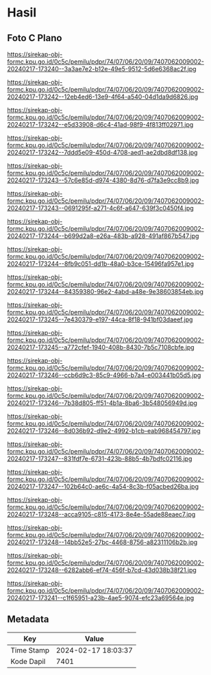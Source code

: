 # Hasil

## Foto C Plano

https://sirekap-obj-formc.kpu.go.id/0c5c/pemilu/pdpr/74/07/06/20/09/7407062009002-20240217-173240--3a3ae7e2-b12e-49e5-9512-5d6e6368ac2f.jpg

https://sirekap-obj-formc.kpu.go.id/0c5c/pemilu/pdpr/74/07/06/20/09/7407062009002-20240217-173242--12eb4ed6-13e9-4f64-a540-04d1da9d6826.jpg

https://sirekap-obj-formc.kpu.go.id/0c5c/pemilu/pdpr/74/07/06/20/09/7407062009002-20240217-173242--e5d33908-d6c4-41ad-98f9-4f813ff02971.jpg

https://sirekap-obj-formc.kpu.go.id/0c5c/pemilu/pdpr/74/07/06/20/09/7407062009002-20240217-173242--7ddd5e09-450d-4708-aed1-ae2dbd8df138.jpg

https://sirekap-obj-formc.kpu.go.id/0c5c/pemilu/pdpr/74/07/06/20/09/7407062009002-20240217-173243--57c6e85d-d974-4380-8d76-d7fa3e9cc8b9.jpg

https://sirekap-obj-formc.kpu.go.id/0c5c/pemilu/pdpr/74/07/06/20/09/7407062009002-20240217-173243--0691295f-a271-4c6f-a647-639f3c0450f4.jpg

https://sirekap-obj-formc.kpu.go.id/0c5c/pemilu/pdpr/74/07/06/20/09/7407062009002-20240217-173244--b699d2a8-e26a-483b-a928-491af867b547.jpg

https://sirekap-obj-formc.kpu.go.id/0c5c/pemilu/pdpr/74/07/06/20/09/7407062009002-20240217-173244--8fb9c051-dd1b-48a0-b3ce-15496fa957e1.jpg

https://sirekap-obj-formc.kpu.go.id/0c5c/pemilu/pdpr/74/07/06/20/09/7407062009002-20240217-173244--84359380-96e2-4abd-a48e-9e38603854eb.jpg

https://sirekap-obj-formc.kpu.go.id/0c5c/pemilu/pdpr/74/07/06/20/09/7407062009002-20240217-173245--7e430379-e197-44ca-8f18-941bf03daeef.jpg

https://sirekap-obj-formc.kpu.go.id/0c5c/pemilu/pdpr/74/07/06/20/09/7407062009002-20240217-173245--a772cfef-1940-408b-8430-7b5c7108cbfe.jpg

https://sirekap-obj-formc.kpu.go.id/0c5c/pemilu/pdpr/74/07/06/20/09/7407062009002-20240217-173246--ccb6d9c3-85c9-4966-b7a4-e003441b05d5.jpg

https://sirekap-obj-formc.kpu.go.id/0c5c/pemilu/pdpr/74/07/06/20/09/7407062009002-20240217-173246--7b38d805-ff51-4b1a-8ba6-3b548056949d.jpg

https://sirekap-obj-formc.kpu.go.id/0c5c/pemilu/pdpr/74/07/06/20/09/7407062009002-20240217-173246--8d036b92-d9e2-4992-b1cb-eab968454797.jpg

https://sirekap-obj-formc.kpu.go.id/0c5c/pemilu/pdpr/74/07/06/20/09/7407062009002-20240217-173247--831fdf7e-6731-423b-88b5-4b7bdfc02116.jpg

https://sirekap-obj-formc.kpu.go.id/0c5c/pemilu/pdpr/74/07/06/20/09/7407062009002-20240217-173247--102b64c0-ae6c-4a54-8c3b-f05acbed26ba.jpg

https://sirekap-obj-formc.kpu.go.id/0c5c/pemilu/pdpr/74/07/06/20/09/7407062009002-20240217-173248--acca9105-c815-4173-8e4e-55ade88eaec7.jpg

https://sirekap-obj-formc.kpu.go.id/0c5c/pemilu/pdpr/74/07/06/20/09/7407062009002-20240217-173248--14bb52e5-27bc-4468-8756-a82311106b2b.jpg

https://sirekap-obj-formc.kpu.go.id/0c5c/pemilu/pdpr/74/07/06/20/09/7407062009002-20240217-173248--6282abb6-ef74-456f-b7cd-43d038b38f21.jpg

https://sirekap-obj-formc.kpu.go.id/0c5c/pemilu/pdpr/74/07/06/20/09/7407062009002-20240217-173241--c1f65951-a23b-4ae5-9074-efc23a69564e.jpg


## Metadata

| Key        | Value               |
| ---------- | ------------------- |
| Time Stamp | 2024-02-17 18:03:37 |
| Kode Dapil | 7401                |



